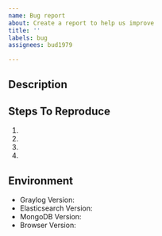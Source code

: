 ```yaml
---
name: Bug report
about: Create a report to help us improve
title: ''
labels: bug
assignees: bud1979

---
```


## Description

## Steps To Reproduce

1.
1.
1.
1.

## Environment

- Graylog Version:
- Elasticsearch Version:
- MongoDB Version:
- Browser Version:
